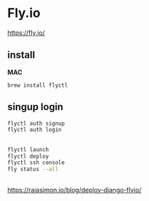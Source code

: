 # Fly.io
https://fly.io/

## install
**MAC**
```
brew install flyctl
```

## singup login
```sh
flyctl auth signup
flyctl auth login
```

##
```sh
flyctl launch
flyctl deploy 
flyctl ssh console 
fly status --all
```


## 
https://rajasimon.io/blog/deploy-django-flyio/